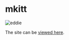 # mkitt

![eddie](http://www.gravatar.com/avatar/4f927d146db729ae5602eb6d8b3aa8fc.png "Eddie Gravatar") 

The site can be [viewed here](http://mkitt.github.com/ "mkitt").

